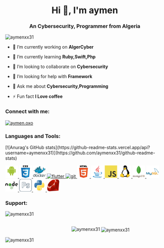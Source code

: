<h1 align="center">Hi 👋, I'm aymen</h1>

<h3 align="center">An Cybersecurity, Programmer from Algeria</h3>

<p align="left"> <img src="https://komarev.com/ghpvc/?username=aymenxx31&label=Profile%20views&color=0e75b6&style=flat" alt="aymenxx31" /> </p>

- 🔭 I’m currently working on **AlgerCyber**

- 🌱 I’m currently learning **Ruby,Swift,Php**

- 👯 I’m looking to collaborate on **Cybersecurity**

- 🤝 I’m looking for help with **Framework**

- 💬 Ask me about **Cybersecurity,Programming**

- ⚡ Fun fact **I Love coffee**

<h3 align="left">Connect with me:</h3>
<p align="left">
<a href="https://instagram.com/aymen.oxo" target="blank"><img align="center" src="https://raw.githubusercontent.com/rahuldkjain/github-profile-readme-generator/master/src/images/icons/Social/instagram.svg" alt="aymen.oxo" height="30" width="40" /></a>
</p>

<h3 align="left">Languages and Tools:</h3>
[![Anurag's GitHub stats](https://github-readme-stats.vercel.app/api?username=aymenxx31)](https://github.com/aymenxx31/github-readme-stats)
<p align="left"> <a href="https://developer.android.com" target="_blank" rel="noreferrer"> <img src="https://raw.githubusercontent.com/devicons/devicon/master/icons/android/android-original-wordmark.svg" alt="android" width="40" height="40"/> </a> <a href="https://www.w3schools.com/css/" target="_blank" rel="noreferrer"> <img src="https://raw.githubusercontent.com/devicons/devicon/master/icons/css3/css3-original-wordmark.svg" alt="css3" width="40" height="40"/> </a> <a href="https://www.docker.com/" target="_blank" rel="noreferrer"> <img src="https://raw.githubusercontent.com/devicons/devicon/master/icons/docker/docker-original-wordmark.svg" alt="docker" width="40" height="40"/> </a> <a href="https://flutter.dev" target="_blank" rel="noreferrer"> <img src="https://www.vectorlogo.zone/logos/flutterio/flutterio-icon.svg" alt="flutter" width="40" height="40"/> </a> <a href="https://git-scm.com/" target="_blank" rel="noreferrer"> <img src="https://www.vectorlogo.zone/logos/git-scm/git-scm-icon.svg" alt="git" width="40" height="40"/> </a> <a href="https://www.w3.org/html/" target="_blank" rel="noreferrer"> <img src="https://raw.githubusercontent.com/devicons/devicon/master/icons/html5/html5-original-wordmark.svg" alt="html5" width="40" height="40"/> </a> <a href="https://www.java.com" target="_blank" rel="noreferrer"> <img src="https://raw.githubusercontent.com/devicons/devicon/master/icons/java/java-original.svg" alt="java" width="40" height="40"/> </a> <a href="https://developer.mozilla.org/en-US/docs/Web/JavaScript" target="_blank" rel="noreferrer"> <img src="https://raw.githubusercontent.com/devicons/devicon/master/icons/javascript/javascript-original.svg" alt="javascript" width="40" height="40"/> </a> <a href="https://www.linux.org/" target="_blank" rel="noreferrer"> <img src="https://raw.githubusercontent.com/devicons/devicon/master/icons/linux/linux-original.svg" alt="linux" width="40" height="40"/> </a> <a href="https://www.mongodb.com/" target="_blank" rel="noreferrer"> <img src="https://raw.githubusercontent.com/devicons/devicon/master/icons/mongodb/mongodb-original-wordmark.svg" alt="mongodb" width="40" height="40"/> </a> <a href="https://www.mysql.com/" target="_blank" rel="noreferrer"> <img src="https://raw.githubusercontent.com/devicons/devicon/master/icons/mysql/mysql-original-wordmark.svg" alt="mysql" width="40" height="40"/> </a> <a href="https://nodejs.org" target="_blank" rel="noreferrer"> <img src="https://raw.githubusercontent.com/devicons/devicon/master/icons/nodejs/nodejs-original-wordmark.svg" alt="nodejs" width="40" height="40"/> </a> <a href="https://www.photoshop.com/en" target="_blank" rel="noreferrer"> <img src="https://raw.githubusercontent.com/devicons/devicon/master/icons/photoshop/photoshop-line.svg" alt="photoshop" width="40" height="40"/> </a> <a href="https://www.python.org" target="_blank" rel="noreferrer"> <img src="https://raw.githubusercontent.com/devicons/devicon/master/icons/python/python-original.svg" alt="python" width="40" height="40"/> </a> <a href="https://www.ruby-lang.org/en/" target="_blank" rel="noreferrer"> <img src="https://raw.githubusercontent.com/devicons/devicon/master/icons/ruby/ruby-original.svg" alt="ruby" width="40" height="40"/> </a> </p>

<h3 align="left">Support:</h3>
<p><a href="https://ko-fi.com/aymenxx31"> <img align="left" src="https://cdn.ko-fi.com/cdn/kofi3.png?v=3" height="50" width="210" alt="aymenxx31" /></a></p><br><br>

<p><img align="left" src="https://github-readme-stats.vercel.app/api/top-langs?username=aymenxx31&show_icons=true&locale=en&layout=compact" alt="aymenxx31" /></p>

<p>&nbsp;<img align="center" src="https://github-readme-stats.vercel.app/api?username=aymenxx31&show_icons=true&locale=en" alt="aymenxx31" /></p>

<p><img align="center" src="https://github-readme-streak-stats.herokuapp.com/?user=aymenxx31&" alt="aymenxx31" /></p>

